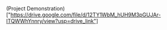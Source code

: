   (Project Demonstration)["https://drive.google.com/file/d/12TY1WbM_hUH9M3pGUJAr-ITQWWhYnnry/view?usp=drive_link"]
